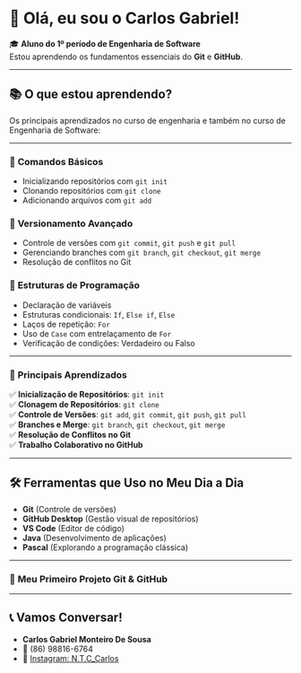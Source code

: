 
# 👋 Olá, eu sou o Carlos Gabriel!  
🎓 **Aluno do 1º período de Engenharia de Software**  
Estou aprendendo os fundamentos essenciais do **Git** e **GitHub**.

---

## 📚 **O que estou aprendendo?**  
Os principais aprendizados no curso de engenharia e também no curso de Engenharia de Software:

---

### 🔹 **Comandos Básicos**
- Inicializando repositórios com `git init`  
- Clonando repositórios com `git clone`  
- Adicionando arquivos com `git add`

### 🔹 **Versionamento Avançado**
- Controle de versões com `git commit`, `git push` e `git pull`  
- Gerenciando branches com `git branch`, `git checkout`, `git merge`  
- Resolução de conflitos no Git

### 🔹 **Estruturas de Programação**
- Declaração de variáveis  
- Estruturas condicionais: `If`, `Else if`, `Else`  
- Laços de repetição: `For`  
- Uso de `Case` com entrelaçamento de `For`  
- Verificação de condições: Verdadeiro ou Falso  

---


### 📌 **Principais Aprendizados**  
✅ **Inicialização de Repositórios**: `git init`  
✅ **Clonagem de Repositórios**: `git clone`  
✅ **Controle de Versões**: `git add`, `git commit`, `git push`, `git pull`  
✅ **Branches e Merge**: `git branch`, `git checkout`, `git merge`  
✅ **Resolução de Conflitos no Git**  
✅ **Trabalho Colaborativo no GitHub**

---

## 🛠️ **Ferramentas que Uso no Meu Dia a Dia**  

- **Git** (Controle de versões)  
- **GitHub Desktop** (Gestão visual de repositórios)  
- **VS Code** (Editor de código)  
- **Java** (Desenvolvimento de aplicações)  
- **Pascal** (Explorando a programação clássica)

---

### 🚀 **Meu Primeiro Projeto Git & GitHub**  

---

## 📞 **Vamos Conversar!**  
- **Carlos Gabriel Monteiro De Sousa**  
- 📱 (86) 98816-6764  
- 📸 [Instagram: N.T.C_Carlos](https://www.instagram.com/ntc_carlos)
